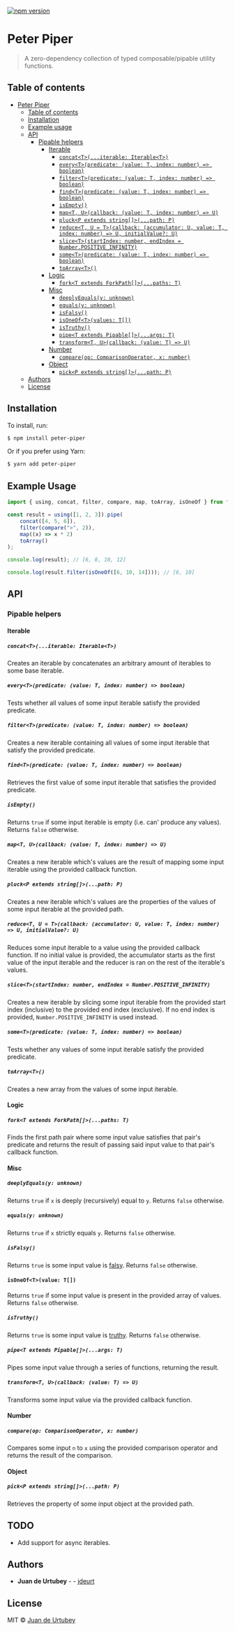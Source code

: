 [![npm version](https://badge.fury.io/js/peter-piper.svg)](https://badge.fury.io/js/peter-piper)

# Peter Piper

> A zero-dependency collection of typed composable/pipable utility functions.

## Table of contents

-   [Peter Piper](#peter-piper)
    -   [Table of contents](#table-of-contents)
    -   [Installation](#installation)
    -   [Example usage](#example-usage)
    -   [API](#api)
        -   [Pipable helpers](#pipable-helpers)
            -   [Iterable](#iterable)
                -   [`concat<T>(...iterable: Iterable<T>)`](#conctiterablet-iterablet)
                -   [`every<T>(predicate: (value: T, index: number) => boolean)`](#everytpredicate-value-t-index-number--boolean)
                -   [`filter<T>(predicate: (value: T, index: number) => boolean)`](#filtertpredicate-value-t-index-number--boolean)
                -   [`find<T>(predicate: (value: T, index: number) => boolean)`](#findtpredicate-value-t-index-number--boolean)
                -   [`isEmpty()`](#isempty)
                -   [`map<T, U>(callback: (value: T, index: number) => U)`](#maptu-callback-value-t-index-number--u)
                -   [`pluck<P extends string[]>(...path: P)`](#pluckp-extends-stringpath-p)
                -   [`reduce<T, U = T>(callback: (accumulator: U, value: T, index: number) => U, initialValue?: U)`](#reducetu--t-callback-accumulator-u-value-t-index-number--u-initialvalue-u)
                -   [`slice<T>(startIndex: number, endIndex = Number.POSITIVE_INFINITY)`](#slicetstartindex-number-endindex--numberpositiveinfinity)
                -   [`some<T>(predicate: (value: T, index: number) => boolean)`](#sometpredicate-value-t-index-number--boolean)
                -   [`toArray<T>()`](#toarrayt)
            -   [Logic](#logic)
                -   [`fork<T extends ForkPath[]>(...paths: T)`](#forkt-extends-forkpathpaths-t)
            -   [Misc](#misc)
                -   [`deeplyEquals(y: unknown)`](#deeplyequalsy-unknown)
                -   [`equals(y: unknown)`](#equalsy-unknown)
                -   [`isFalsy()`](#isfalsy)
                -   [`isOneOf<T>(values: T[])`](#isonofvalues-t)
                -   [`isTruthy()`](#istruthy)
                -   [`pipe<T extends Pipable[]>(...args: T)`](#pipet-extends-pipableargs-t)
                -   [`transform<T, U>(callback: (value: T) => U)`](#transformtu-callback-value-t--u)
            -   [Number](#number)
                -   [`compare(op: ComparisonOperator, x: number)`](#compareop-comparisonoperator-x-number)
            -   [Object](#object)
                -   [`pick<P extends string[]>(...path: P)`](#pickp-extends-stringpath-p)
    -   [Authors](#authors)
    -   [License](#license)

## Installation

To install, run:

```sh
$ npm install peter-piper
```

Or if you prefer using Yarn:

```sh
$ yarn add peter-piper
```

## Example Usage

```js
import { using, concat, filter, compare, map, toArray, isOneOf } from "peter-piper";

const result = using([1, 2, 3]).pipe(
    concat([4, 5, 6]),
    filter(compare(">", 2)),
    map((x) => x * 2)
    toArray()
);

console.log(result); // [6, 8, 10, 12]

console.log(result.filter(isOneOf([6, 10, 14]))); // [6, 10]
```

## API

### Pipable helpers

#### Iterable

##### `concat<T>(...iterable: Iterable<T>)`

Creates an iterable by concatenates an arbitrary amount of iterables to some base iterable.

##### `every<T>(predicate: (value: T, index: number) => boolean)`

Tests whether all values of some input iterable satisfy the provided predicate.

##### `filter<T>(predicate: (value: T, index: number) => boolean)`

Creates a new iterable containing all values of some input iterable that satisfy the provided predicate.

##### `find<T>(predicate: (value: T, index: number) => boolean)`

Retrieves the first value of some input iterable that satisfies the provided predicate.

##### `isEmpty()`

Returns `true` if some input iterable is empty (i.e. can' produce any values). Returns `false` otherwise.

##### `map<T, U>(callback: (value: T, index: number) => U)`

Creates a new iterable which's values are the result of mapping some input iterable using the provided callback function.

##### `pluck<P extends string[]>(...path: P)`

Creates a new iterable which's values are the properties of the values of some input iterable at the provided path.

##### `reduce<T, U = T>(callback: (accumulator: U, value: T, index: number) => U, initialValue?: U)`

Reduces some input iterable to a value using the provided callback function.
If no initial value is provided, the accumulator starts as the first value of the input iterable and the reducer is ran on the rest of the iterable's values.

##### `slice<T>(startIndex: number, endIndex = Number.POSITIVE_INFINITY)`

Creates a new iterable by slicing some input iterable from the provided start index (inclusive) to the provided end index (exclusive).
If no end index is provided, `Number.POSITIVE_INFINITY` is used instead.

##### `some<T>(predicate: (value: T, index: number) => boolean)`

Tests whether any values of some input iterable satisfy the provided predicate.

##### `toArray<T>()`

Creates a new array from the values of some input iterable.

#### Logic

##### `fork<T extends ForkPath[]>(...paths: T)`

Finds the first path pair where some input value satisfies that pair's predicate and returns the result of passing said input value to that pair's callback function.

#### Misc

##### `deeplyEquals(y: unknown)`

Returns `true` if `x` is deeply (recursively) equal to `y`. Returns `false` otherwise.

##### `equals(y: unknown)`

Returns `true` if `x` strictly equals `y`. Returns `false` otherwise.

##### `isFalsy()`

Returns `true` is some input value is [falsy](https://developer.mozilla.org/en-US/docs/Glossary/Falsy). Returns `false` otherwise.

#### `isOneOf<T>(value: T[])`

Returns `true` if some input value is present in the provided array of values. Returns `false` otherwise.

##### `isTruthy()`

Returns `true` is some input value is [truthy](https://developer.mozilla.org/en-US/docs/Glossary/Truthy). Returns `false` otherwise.

##### `pipe<T extends Pipable[]>(...args: T)`

Pipes some input value through a series of functions, returning the result.

##### `transform<T, U>(callback: (value: T) => U)`

Transforms some input value via the provided callback function.

#### Number

##### `compare(op: ComparisonOperator, x: number)`

Compares some input `n` to `x` using the provided comparison operator and returns the result of the comparison.

#### Object

##### `pick<P extends string[]>(...path: P)`

Retrieves the property of some input object at the provided path.

## TODO

-   Add support for async iterables.

## Authors

-   **Juan de Urtubey** - - [jdeurt](https://github.com/jdeurt)

## License

MIT © [Juan de Urtubey](https://github.com/jdeurt)
